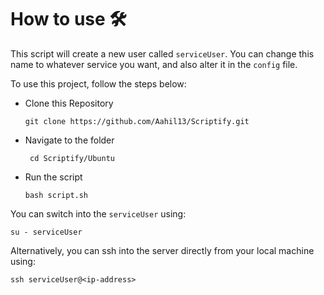 # How to use 🛠

This script will create a new user called `serviceUser`. You can change this name to whatever service you want, and also alter it in the `config` file.

To use this project, follow the steps below:

- Clone this Repository
  ```
  git clone https://github.com/Aahil13/Scriptify.git
  ```
- Navigate to the folder
  ```
   cd Scriptify/Ubuntu
  ```
- Run the script
  ```
  bash script.sh
  ```

You can switch into the `serviceUser` using:
```
su - serviceUser
```

Alternatively, you can ssh into the server directly from your local machine using:
```
ssh serviceUser@<ip-address>
```